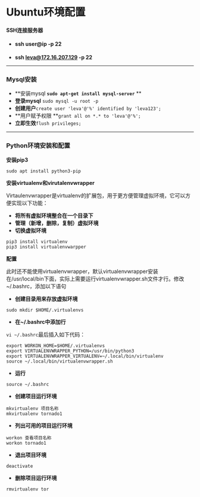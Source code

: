 # Ubuntu环境配置

#### SSH连接服务器

* #### **ssh user@ip -p 22**
* **ssh leva@172.16.207.129 -p 22**

---

### Mysql安装

* **安装mysql **`sudo apt-get install mysql-server`** **
* **登录mysql** `sudo mysql -u root -p`
* **创建用户**`create user 'leva'@'%' identified by 'leva123';`
* **用户赋予权限 **`grant all on *.* to 'leva'@'%';`
* **立即生效**`flush privileges;`

---

### **Python环境安装和配置**

**安装pip3**

```
sudo apt install python3-pip
```

**安装virtualenv和virutalenvwrapper**

Virtaulenvwrapper是virtualenv的扩展包，用于更方便管理虚拟环境，它可以方便实现以下功能：

* **将所有虚拟环境整合在一个目录下**
* **管理（新增，删除，复制）虚拟环境**
* **切换虚拟环境**

```
pip3 install virtualenv
pip3 install virtualenvwarpper
```

**配置**

此时还不能使用virtualenvwrapper，默认virtualenvwrapper安装在/usr/local/bin下面，实际上需要运行virtualenvwrapper.sh文件才行。修改~/.bashrc，添加以下语句

* **创建目录用来存放虚拟环境**

```
sudo mkdir $HOME/.virtualenvs
```

* **在~/.bashrc中添加行**

`vi ~/.bashrc`最后插入如下代码：

```
export WORKON_HOME=$HOME/.virtualenvs
export VIRTUALENVWRAPPER_PYTHON=/usr/bin/python3
export VIRTUALENVWRAPPER_VIRTUALENV=~/.local/bin/virtualenv
source ~/.local/bin/virtualenvwrapper.sh
```

* **运行**

```
source ~/.bashrc
```

* **创建项目运行环境**

```
mkvirtualenv 项目名称
mkvirtualenv tornado1
```

* **列出可用的项目运行环境**

```
workon 查看项目名称  
workon tornado1
```

* **退出项目环境**

```
deactivate
```

* **删除项目运行环境**

```
rmvirtualenv tor
```



